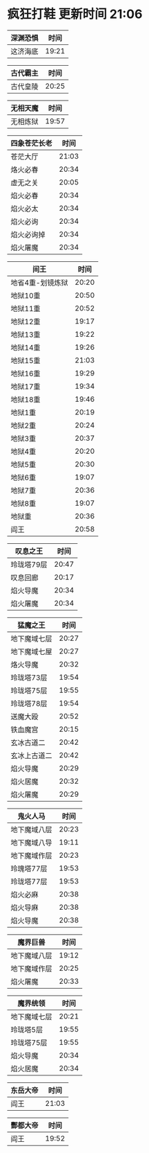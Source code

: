 # 疯狂打鞋 更新时间 21:06

| 深渊恐惧   | 时间    |
|--------|-------|
| 这济海底 | 19:21 |

| 古代霸主   | 时间    |
|--------|-------|
| 古代皇陵 | 20:25 |

| 无相天魔   | 时间    |
|--------|-------|
| 无相炼狱 | 19:57 |

| 四象苍茫长老   | 时间    |
|--------|-------|
| 苍茫大厅 | 21:03 |
| 烙火必春 | 20:34 |
| 虚无之关 | 20:05 |
| 焰火必春 | 20:34 |
| 焰火必太 | 20:34 |
| 焰火必询 | 20:34 |
| 焰火必询掉 | 20:34 |
| 焰火屠魔 | 20:34 |

| 间王   | 时间    |
|--------|-------|
| 地省4重-划镜炼狱 | 20:20 |
| 地狱10重 | 20:50 |
| 地狱11重 | 20:52 |
| 地狱12重 | 19:17 |
| 地狱13重 | 19:22 |
| 地狱14重 | 19:26 |
| 地狱15重 | 21:03 |
| 地狱16重 | 19:29 |
| 地狱17重 | 19:34 |
| 地狱18重 | 19:46 |
| 地狱1重 | 20:19 |
| 地狱2重 | 20:24 |
| 地狱3重 | 20:37 |
| 地狱4重 | 20:20 |
| 地狱5重 | 20:30 |
| 地狱6重 | 19:07 |
| 地狱7重 | 20:36 |
| 地狱8重 | 19:07 |
| 地狱重 | 20:36 |
| 阎王 | 20:58 |

| 叹息之王   | 时间    |
|--------|-------|
| 玲珑塔79层 | 20:47 |
| 叹息回廊 | 20:17 |
| 焰火导魔 | 20:34 |
| 焰火屠魔 | 20:34 |

| 猛魔之王   | 时间    |
|--------|-------|
| 地下魔域七层 | 20:27 |
| 地下魔域七屋 | 20:27 |
| 烙火导魔 | 20:32 |
| 玲珑塔73层 | 19:54 |
| 玲珑塔75层 | 19:55 |
| 玲珑塔78层 | 19:54 |
| 送魔大殴 | 20:52 |
| 铁血魔宫 | 20:15 |
| 玄冰古道二 | 20:42 |
| 玄冰上古道二 | 20:42 |
| 焰火导魔 | 20:29 |
| 焰火居魔 | 20:32 |
| 焰火屠魔 | 20:29 |

| 鬼火人马   | 时间    |
|--------|-------|
| 地下魔域八层 | 20:23 |
| 地下魔域八导 | 19:11 |
| 地下魔域作层 | 20:23 |
| 玲瑰塔77层 | 19:53 |
| 玲珑塔77层 | 19:53 |
| 焰火必麻 | 20:38 |
| 焰火导麻 | 20:38 |
| 焰火导魔 | 20:38 |

| 魔界巨兽   | 时间    |
|--------|-------|
| 地下魔域八层 | 19:12 |
| 地下魔域作层 | 20:25 |
| 焰火屠魔 | 20:33 |

| 魔界统领   | 时间    |
|--------|-------|
| 地下魔域七层 | 20:21 |
| 玲珑塔5层 | 19:55 |
| 玲珑塔75层 | 19:55 |
| 焰火导魔 | 20:34 |
| 焰火居魔 | 20:34 |

| 东岳大帝   | 时间    |
|--------|-------|
| 阎王 | 21:03 |

| 酆都大帝   | 时间    |
|--------|-------|
| 阎王 | 19:52 |